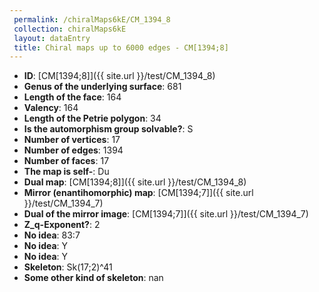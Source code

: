 ```yaml
--- 
 permalink: /chiralMaps6kE/CM_1394_8 
 collection: chiralMaps6kE
 layout: dataEntry
 title: Chiral maps up to 6000 edges - CM[1394;8]
---
```


- **ID**: [CM[1394;8]]({{ site.url }}/test/CM_1394_8)
- **Genus of the underlying surface**: 681
- **Length of the face**: 164
- **Valency**: 164
- **Length of the Petrie polygon**: 34
- **Is the automorphism group solvable?**: S
- **Number of vertices**: 17
- **Number of edges**: 1394
- **Number of faces**: 17
- **The map is self-**: Du
- **Dual map**: [CM[1394;8]]({{ site.url }}/test/CM_1394_8)
- **Mirror (enantihomorphic) map**: [CM[1394;7]]({{ site.url }}/test/CM_1394_7)
- **Dual of the mirror image**: [CM[1394;7]]({{ site.url }}/test/CM_1394_7)
- **Z_q-Exponent?**: 2
- **No idea**:  83:7
- **No idea**: Y
- **No idea**: Y
- **Skeleton**: Sk(17;2)^41
- **Some other kind of skeleton**: nan
